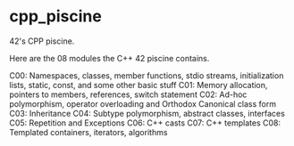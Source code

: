 # cpp_piscine
42's CPP piscine.

Here are the 08 modules the C++ 42 piscine contains. 

C00: Namespaces, classes, member functions, stdio streams, initialization lists, static, const, and some other basic stuff
C01: Memory allocation, pointers to members, references, switch statement
C02: Ad-hoc polymorphism, operator overloading and Orthodox Canonical class form
C03: Inheritance
C04: Subtype polymorphism, abstract classes, interfaces
C05: Repetition and Exceptions
C06: C++ casts
C07: C++ templates
C08: Templated containers, iterators, algorithms
